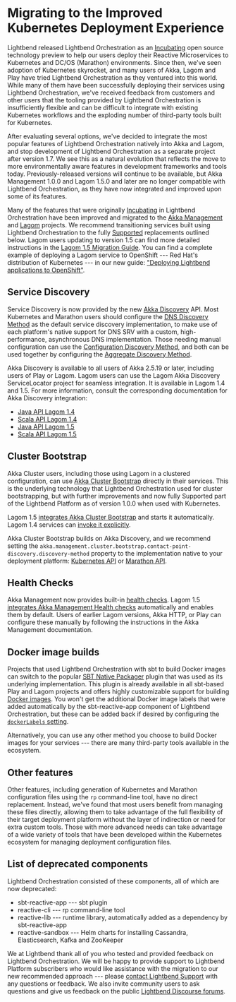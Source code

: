 # Migrating to the Improved Kubernetes Deployment Experience

Lightbend released Lightbend Orchestration as an [Incubating](https://developer.lightbend.com/docs/reactive-platform/2.0/support-terminology/index.html#incubating) open source technology preview to help our users deploy their Reactive Microservices to Kubernetes and DC/OS (Marathon) environments. Since then, we've seen adoption of Kubernetes skyrocket, and many users of Akka, Lagom and Play have tried Lightbend Orchestration as they ventured into this world. While many of them have been successfully deploying their services using Lightbend Orchestration, we've received feedback from customers and other users that the tooling provided by Lightbend Orchestration is insufficiently flexible and can be difficult to integrate with existing Kubernetes workflows and the exploding number of third-party tools built for Kubernetes.

After evaluating several options, we've decided to integrate the most popular features of Lightbend Orchestration natively into Akka and Lagom, and stop development of Lightbend Orchestration as a separate project after version 1.7. We see this as a natural evolution that reflects the move to more environmentally aware features in development frameworks and tools today.  Previously-released versions will continue to be available, but Akka Management 1.0.0 and Lagom 1.5.0 and later are no longer compatible with Lightbend Orchestration, as they have now integrated and improved upon some of its features.


Many of the features that were originally [Incubating](https://developer.lightbend.com/docs/reactive-platform/2.0/support-terminology/index.html#incubating) in Lightbend Orchestration have been improved and migrated to the [Akka Management](https://developer.lightbend.com/docs/akka-management/current/) and [Lagom](https://www.lagomframework.com/) projects. We recommend transitioning services built using Lightbend Orchestration to the fully [Supported](https://developer.lightbend.com/docs/reactive-platform/2.0/support-terminology/index.html#supported) replacements outlined below. Lagom users updating to version 1.5 can find more detailed instructions in the [Lagom 1.5 Migration Guide](https://www.lagomframework.com/documentation/1.5.x/scala/Migration15.html#Lightbend-Orchestration). You can find a complete example of deploying a Lagom service to OpenShift --- Red Hat's distribution of Kubernetes --- in our new guide: ["Deploying Lightbend applications to OpenShift"](https://developer.lightbend.com/guides/openshift-deployment/).

## Service Discovery

Service Discovery is now provided by the new [Akka Discovery](https://doc.akka.io/docs/akka/current/discovery/) API. Most Kubernetes and Marathon users should configure the [DNS Discovery Method](https://doc.akka.io/docs/akka/current/discovery/#discovery-method-dns) as the default service discovery implementation, to make use of each platform's native support for DNS SRV with a custom, high-performance, asynchronous DNS implementation. Those needing manual configuration can use the [Configuration Discovery Method](https://doc.akka.io/docs/akka/current/discovery/#discovery-method-configuration), and both can be used together by configuring the [Aggregate Discovery Method](https://doc.akka.io/docs/akka/current/discovery/#discovery-method-aggregate-multiple-discovery-methods).

Akka Discovery is available to all users of Akka 2.5.19 or later, including users of Play or Lagom. Lagom users can use the Lagom Akka Discovery ServiceLocator project for seamless integration. It is available in Lagom 1.4 and 1.5. For more information, consult the corresponding documentation for Akka Discovery integration:
 
 * [Java API Lagom 1.4](https://www.lagomframework.com/documentation/1.4.x/java/AkkaDiscoveryIntegration.html)
 * [Scala API Lagom 1.4](https://www.lagomframework.com/documentation/1.4.x/scala/AkkaDiscoveryIntegration.html)
 * [Java API Lagom 1.5](https://www.lagomframework.com/documentation/1.5.x/java/AkkaDiscoveryIntegration.html)
 * [Scala API Lagom 1.5](https://www.lagomframework.com/documentation/1.5.x/scala/AkkaDiscoveryIntegration.html)

## Cluster Bootstrap

Akka Cluster users, including those using Lagom in a clustered configuration, can use [Akka Cluster Bootstrap](https://developer.lightbend.com/docs/akka-management/current/bootstrap/) directly in their services. This is the underlying technology that Lightbend Orchestration used for cluster bootstrapping, but with further improvements and now fully Supported part of the Lightbend Platform as of version 1.0.0 when used with Kubernetes.

Lagom 1.5 [integrates Akka Cluster Bootstrap](https://www.lagomframework.com/documentation/1.5.x/scala/Cluster.html#Joining-during-production-%28Akka-Cluster-Bootstrap%29) and starts it automatically. Lagom 1.4 services can [invoke it explicitly](https://developer.lightbend.com/docs/akka-management/current/bootstrap/#using).

Akka Cluster Bootstrap builds on Akka Discovery, and we recommend setting the `akka.management.cluster.bootstrap.contact-point-discovery.discovery-method` property to the implementation native to your deployment platform: [Kubernetes API](https://developer.lightbend.com/docs/akka-management/current/bootstrap/kubernetes-api.html) or [Marathon API](https://developer.lightbend.com/docs/akka-management/current/discovery/marathon.html).

## Health Checks

Akka Management now provides built-in [health checks](https://developer.lightbend.com/docs/akka-management/current/healthchecks.html). Lagom 1.5 [integrates Akka Management Health checks](https://www.lagomframework.com/documentation/1.5.x/scala/Cluster.html#Health-Checks) automatically and enables them by default. Users of earlier Lagom versions, Akka HTTP, or Play can configure these manually by following the instructions in the Akka Management documentation.

## Docker image builds

Projects that used Lightbend Orchestration with sbt to build Docker images can switch to the popular [SBT Native Packager](https://sbt-native-packager.readthedocs.io/en/latest/) plugin that was used as its underlying implementation. This plugin is already available in all sbt-based Play and Lagom projects and offers highly customizable support for building [Docker images](https://sbt-native-packager.readthedocs.io/en/latest/formats/docker.html). You won't get the additional Docker image labels that were added automatically by the sbt-reactive-app component of Lightbend Orchestration, but these can be added back if desired by configuring the [`dockerLabels` setting](https://sbt-native-packager.readthedocs.io/en/latest/formats/docker.html#environment-settings).

Alternatively, you can use any other method you choose to build Docker images for your services --- there are many third-party tools available in the ecosystem.

## Other features

Other features, including generation of Kubernetes and Marathon configuration files using the `rp` command-line tool, have no direct replacement. Instead, we've found that most users benefit from managing these files directly, allowing them to take advantage of the full flexibility of their target deployment platform without the layer of indirection or need for extra custom tools. Those with more advanced needs can take advantage of a wide variety of tools that have been developed within the Kubernetes ecosystem for managing deployment configuration files.

## List of deprecated components

Lightbend Orchestration consisted of these components, all of which are now deprecated:

- sbt-reactive-app --- sbt plugin
- reactive-cli --- rp command-line tool
- reactive-lib --- runtime library, automatically added as a dependency by sbt-reactive-app
- reactive-sandbox --- Helm charts for installing Cassandra, Elasticsearch, Kafka and ZooKeeper

We at Lightbend thank all of you who tested and provided feedback on Lightbend Orchestration. We will be happy to provide support to Lightbend Platform subscribers who would like assistance with the migration to our new recommended approach --- please [contact Lightbend Support](https://support.lightbend.com/customer/portal/emails/new) with any questions or feedback. We also invite community users to ask questions and give us feedback on the public [Lightbend Discourse forums](https://discuss.lightbend.com/).

